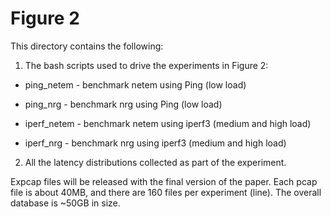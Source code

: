 # Figure 2

This directory contains the following:

1. The bash scripts used to drive the experiments in Figure 2:

- ping_netem - benchmark netem using Ping (low load)

- ping_nrg - benchmark nrg using Ping (low load)

- iperf_netem - benchmark netem using iperf3 (medium and high load)

- iperf_nrg - benchmark nrg using iperf3 (medium and high load)

2. All the latency distributions collected as part of the experiment.

Expcap files will be released with the final version of the paper. Each pcap file is about 40MB, and there are 160 files per experiment (line). The overall database is ~50GB in size.
